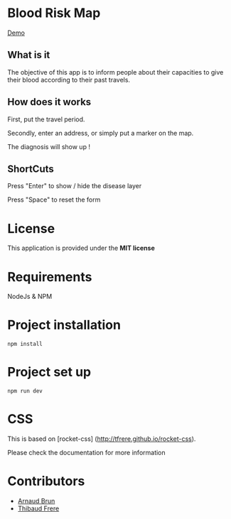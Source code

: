 
# Blood Risk Map

[Demo](https://frere-brun.github.io/blood-risk-map/build)

## What is it
The objective of this app is to inform people about their capacities to give their blood according to their past travels.

## How does it works
First, put the travel period.

Secondly, enter an address, or simply put a marker on the map.

The diagnosis will show up !

## ShortCuts

Press "Enter" to show / hide the disease layer

Press "Space" to reset the form

License
============

This application is provided under the **MIT license**


Requirements
============

NodeJs & NPM


Project installation
====================

    npm install

Project set up
==============

    npm run dev


CSS
===================

This is based on [rocket-css]
(http://tfrere.github.io/rocket-css).

Please check the documentation for more information

Contributors
============

 * [Arnaud Brun](https://github.com/arnaud-brun)
 * [Thibaud Frere](https://github.com/tfrere)
